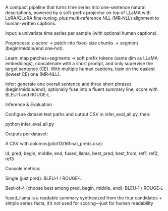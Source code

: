 A compact pipeline that turns time series into one-sentence natural descriptions, powered by a soft-prefix projector on top of LLaMA with LoRA/QLoRA fine-tuning, plus multi-reference NLL (MR‑NLL) alignment to human-written captions.

Input: a univariate time series per sample (with optional human captions).

Preprocess: z-score → patch into fixed-size chunks → segment (begin/middle/end one‑hot).

Learn: map patches+segments → soft prefix tokens (same dim as LLaMA embeddings), concatenate with a short prompt, and only supervise the target sentence (CE). With multiple human captions, train on the easiest (lowest CE) one (MR‑NLL).

Infer: generate one overall sentence and three short phrases (begin/middle/end), optionally fuse into a fluent summary line; score with BLEU‑1 and ROUGE‑L.

Inference & Evaluation

Configure dataset test paths and output CSV in infer_eval_all.py, then:

python infer_eval_all.py

Outputs per dataset:

A CSV with columns(pilot13/16final_preds.csv):

id, pred, begin, middle, end, fused_llama, best_pred, best_from, ref1, ref2, ref3

Console metrics:

Single (just pred): BLEU‑1 / ROUGE‑L

Best‑of‑4 (choose best among pred, begin, middle, end): BLEU‑1 / ROUGE‑L

fused_llama is a readable summary synthesized from the four candidates + simple series facts; it’s not used for scoring—just for human readability


